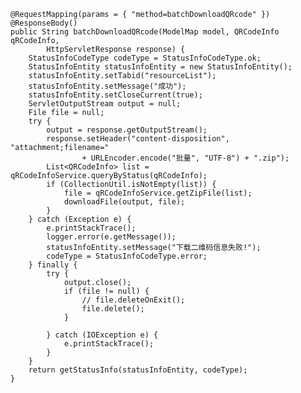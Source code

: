 	@RequestMapping(params = { "method=batchDownloadQRcode" })
	@ResponseBody()
	public String batchDownloadQRcode(ModelMap model, QRCodeInfo qRCodeInfo,
			HttpServletResponse response) {
		StatusInfoCodeType codeType = StatusInfoCodeType.ok;
		StatusInfoEntity statusInfoEntity = new StatusInfoEntity();
		statusInfoEntity.setTabid("resourceList");
		statusInfoEntity.setMessage("成功");
		statusInfoEntity.setCloseCurrent(true);
		ServletOutputStream output = null;
		File file = null;
		try {
			output = response.getOutputStream();
			response.setHeader("content-disposition", "attachment;filename="
					+ URLEncoder.encode("批量", "UTF-8") + ".zip");
			List<QRCodeInfo> list = qRCodeInfoService.queryByStatus(qRCodeInfo);
			if (CollectionUtil.isNotEmpty(list)) {
				file = qRCodeInfoService.getZipFile(list);
				downloadFile(output, file);
			}
		} catch (Exception e) {
			e.printStackTrace();
			logger.error(e.getMessage());
			statusInfoEntity.setMessage("下载二维码信息失败!");
			codeType = StatusInfoCodeType.error;
		} finally {
			try {
				output.close();
				if (file != null) {
					// file.deleteOnExit();
					file.delete();
				}

			} catch (IOException e) {
				e.printStackTrace();
			}
		}
		return getStatusInfo(statusInfoEntity, codeType);
	}
